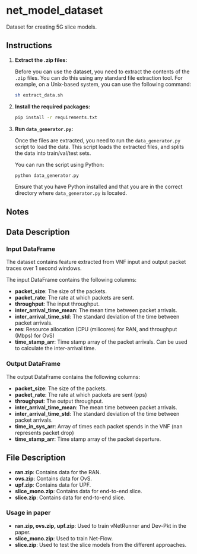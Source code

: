 # net_model_dataset
Dataset for creating 5G slice models.

## Instructions

1. **Extract the .zip files:**

   Before you can use the dataset, you need to extract the contents of the `.zip` files. You can do this using any standard file extraction tool. For example, on a Unix-based system, you can use the following command:

   ```bash
   sh extract_data.sh
   ```

2. **Install the required packages:**

   ```bash
   pip install -r requirements.txt
   ```

3. **Run `data_generator.py`:**

   Once the files are extracted, you need to run the `data_generator.py` script to load the data. This script loads the extracted files, and splits the data into train/val/test sets.

   You can run the script using Python:

   ```bash
   python data_generator.py
   ```

   Ensure that you have Python installed and that you are in the correct directory where `data_generator.py` is located.

## Notes

## Data Description

### Input DataFrame

The dataset contains feature extracted from VNF input and output packet traces over 1 second windows.

The input DataFrame contains the following columns:

- **packet_size**: The size of the packets.
- **packet_rate**: The rate at which packets are sent.
- **throughput**: The input throughput.
- **inter_arrival_time_mean**: The mean time between packet arrivals.
- **inter_arrival_time_std**: The standard deviation of the time between packet arrivals.
- **res**: Resource allocation (CPU (milicores) for RAN, and throughput (Mbps) for OvS)
- **time_stamp_arr**: Time stamp array of the packet arrivals. Can be used to calculate the inter-arrival time.

### Output DataFrame

The output DataFrame contains the following columns:

- **packet_size**: The size of the packets.
- **packet_rate**: The rate at which packets are sent (pps)
- **throughput**: The output throughput.
- **inter_arrival_time_mean**: The mean time between packet arrivals.
- **inter_arrival_time_std**: The standard deviation of the time between packet arrivals.
- **time_in_sys_arr**: Array of times each packet spends in the VNF (nan represents packet drop)
- **time_stamp_arr**: Time stamp array of the packet departure.

## File Description

- **ran.zip**: Contains data for the RAN.
- **ovs.zip**: Contains data for OvS.
- **upf.zip**: Contains data for UPF.
- **slice_mono.zip**: Contains data for end-to-end slice.
- **slice.zip**: Contains data for end-to-end slice.

### Usage in paper

- **ran.zip, ovs.zip, upf.zip**: Used to train vNetRunner and Dev-Pkt in the paper.
- **slice_mono.zip**: Used to train Net-Flow.
- **slice.zip**: Used to test the slice models from the different approaches.
